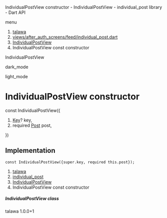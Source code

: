 




IndividualPostView constructor - IndividualPostView - individual\_post library - Dart API







menu

1. [talawa](../../index.html)
2. [views/after\_auth\_screens/feed/individual\_post.dart](../../views_after_auth_screens_feed_individual_post/views_after_auth_screens_feed_individual_post-library.html)
3. [IndividualPostView](../../views_after_auth_screens_feed_individual_post/IndividualPostView-class.html)
4. IndividualPostView const constructor

IndividualPostView


dark\_mode

light\_mode




# IndividualPostView constructor


const
IndividualPostView({

1. [Key](https://api.flutter.dev/flutter/foundation/Key-class.html)? key,
2. required [Post](../../models_post_post_model/Post-class.html) post,

})

## Implementation

```
const IndividualPostView({super.key, required this.post});
```

 


1. [talawa](../../index.html)
2. [individual\_post](../../views_after_auth_screens_feed_individual_post/views_after_auth_screens_feed_individual_post-library.html)
3. [IndividualPostView](../../views_after_auth_screens_feed_individual_post/IndividualPostView-class.html)
4. IndividualPostView const constructor

##### IndividualPostView class





talawa
1.0.0+1






